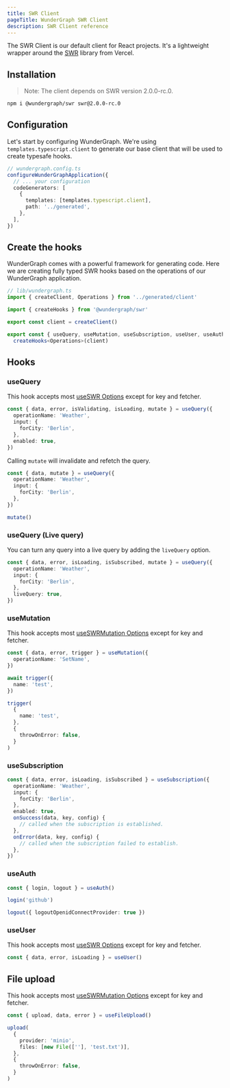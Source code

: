 ```yaml
---
title: SWR Client
pageTitle: WunderGraph SWR Client
description: SWR Client reference
---
```


The SWR Client is our default client for React projects. It's a lightweight wrapper around the [SWR](https://swr.vercel.app/) library from Vercel.

## Installation

> Note: The client depends on SWR version 2.0.0-rc.0.

```bash
npm i @wundergraph/swr swr@2.0.0-rc.0
```

## Configuration

Let's start by configuring WunderGraph. We're using `templates.typescript.client` to generate our base client that will be used to create typesafe hooks.

```typescript
// wundergraph.config.ts
configureWunderGraphApplication({
  // ... your configuration
  codeGenerators: [
    {
      templates: [templates.typescript.client],
      path: '../generated',
    },
  ],
})
```

## Create the hooks

WunderGraph comes with a powerful framework for generating code.
Here we are creating fully typed SWR hooks based on the operations of our WunderGraph application.

```ts
// lib/wundergraph.ts
import { createClient, Operations } from '../generated/client'

import { createHooks } from '@wundergraph/swr'

export const client = createClient()

export const { useQuery, useMutation, useSubscription, useUser, useAuth } =
  createHooks<Operations>(client)
```

## Hooks

### useQuery

This hook accepts most [useSWR Options](https://swr.vercel.app/docs/options) except for key and fetcher.

```typescript
const { data, error, isValidating, isLoading, mutate } = useQuery({
  operationName: 'Weather',
  input: {
    forCity: 'Berlin',
  },
  enabled: true,
})
```

Calling `mutate` will invalidate and refetch the query.

```typescript
const { data, mutate } = useQuery({
  operationName: 'Weather',
  input: {
    forCity: 'Berlin',
  },
})

mutate()
```

### useQuery (Live query)

You can turn any query into a live query by adding the `liveQuery` option.

```typescript
const { data, error, isLoading, isSubscribed, mutate } = useQuery({
  operationName: 'Weather',
  input: {
    forCity: 'Berlin',
  },
  liveQuery: true,
})
```

### useMutation

This hook accepts most [useSWRMutation Options](https://swr.vercel.app/docs/options) except for key and fetcher.

```typescript
const { data, error, trigger } = useMutation({
  operationName: 'SetName',
})

await trigger({
  name: 'test',
})

trigger(
  {
    name: 'test',
  },
  {
    throwOnError: false,
  }
)
```

### useSubscription

```typescript
const { data, error, isLoading, isSubscribed } = useSubscription({
  operationName: 'Weather',
  input: {
    forCity: 'Berlin',
  },
  enabled: true,
  onSuccess(data, key, config) {
    // called when the subscription is established.
  },
  onError(data, key, config) {
    // called when the subscription failed to establish.
  },
})
```

### useAuth

```typescript
const { login, logout } = useAuth()

login('github')

logout({ logoutOpenidConnectProvider: true })
```

### useUser

This hook accepts most [useSWR Options](https://swr.vercel.app/docs/options) except for key and fetcher.

```typescript
const { data, error, isLoading } = useUser()
```

## File upload

This hook accepts most [useSWRMutation Options](https://swr.vercel.app/docs/options) except for key and fetcher.

```typescript
const { upload, data, error } = useFileUpload()

upload(
  {
    provider: 'minio',
    files: [new File([''], 'test.txt')],
  },
  {
    throwOnError: false,
  }
)
```
